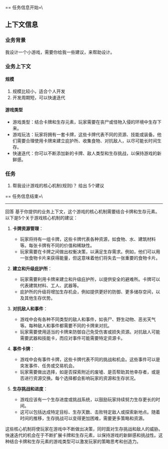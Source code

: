 \== 任务信息开始=\
## 上下文信息
### 业务背景
  我设计一个小游戏，需要你给我一些建议，来帮助设计。
### 业务上下文
#### 规模
1. 规模比较小，适合个人开发
2. 开发周期短，可以快速迭代
#### 游戏类型
- 游戏类型：结合卡牌和生存元素，玩家需要在丧尸或怪物入侵的环境中生存下来。
- 游戏玩法：玩家将拥有一套卡牌，这些卡牌代表不同的资源、技能或装备。他们需要合理使用卡牌来建立庇护所、收集食物、对抗敌人，以尽可能长时间生存。
- 快速迭代：你可以不断添加新的卡牌、敌人类型和生存挑战，以保持游戏的新鲜感。

### 任务
1. 帮我设计游戏的核心机制(规则)？ 给出 5个建议

\== 任务信息结束=\


----------------------------------------------
回答
基于你提供的业务上下文，这个游戏的核心机制需要结合卡牌和生存元素。以下是5个关于游戏核心机制的建议：

1. **卡牌资源管理**：
   - 玩家将持有一组卡牌，这些卡牌代表各种资源，如食物、水、建筑材料等。每张卡牌有不同的价值和稀缺性。
   - 玩家需要在卡牌之间做出权衡决策，以满足生存需求。例如，他们可以用一张食物卡片来获得能量，但这意味着他们将失去一张重要的食物卡片。

2. **建立和升级庇护所**：
   - 玩家需要利用卡牌来建立和升级庇护所，以提供安全的避难所。卡牌可以代表建筑材料、工人、武器等。
   - 庇护所的升级将增加生存机会，例如提供更好的防御、更多储存空间，以及其他生存优势。

3. **对抗敌人和事件**：
   - 游戏中会有各种不同类型的敌人和事件，如丧尸、野生动物、恶劣天气等。每种敌人和事件都需要不同的卡牌来对抗。
   - 玩家需要使用适当的卡牌来防御自己免受伤害或损失资源。对抗敌人可能需要武器和技能卡，而应对事件可能需要特定资源卡。

4. **事件卡牌**：
   - 游戏中会有事件卡牌，这些卡牌代表不同的挑战和机会。这些事件可以是突发事件、任务或交易机会。
   - 玩家需要做出选择，如是否探索附近的废墟、是否帮助其他幸存者，或是否进行资源交换。每个选择都会影响玩家的资源和生存状况。

5. **生存挑战和进度**：
   - 游戏应该有一个生存进度或挑战系统，以鼓励玩家持续努力生存更长的时间。
   - 这可以包括达成特定目标、生存天数、击败特定敌人或探索新地点。随着时间的推移，生存挑战可以变得更加困难，需要更多策略和资源。

这些核心机制将使玩家在游戏中不断做出决策，同时面对生存挑战和敌人的威胁。快速迭代的机会在于不断扩展卡牌和生存元素，以保持游戏的新鲜感和挑战性。这种结合卡牌和生存元素的游戏类型可以激发玩家的策略思考和创造力。